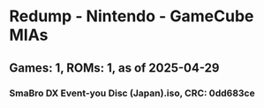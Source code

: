 # Redump - Nintendo - GameCube MIAs
## Games: 1, ROMs: 1, as of 2025-04-29

### SmaBro DX Event-you Disc (Japan).iso, CRC: 0dd683ce
